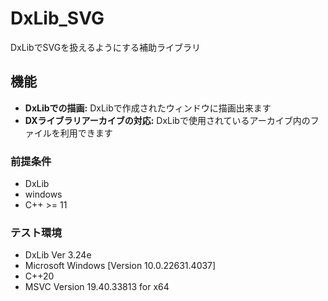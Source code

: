 # DxLib_SVG

DxLibでSVGを扱えるようにする補助ライブラリ

## 機能

- **DxLibでの描画:** DxLibで作成されたウィンドウに描画出来ます
- **DXライブラリアーカイブの対応:** DxLibで使用されているアーカイブ内のファイルを利用できます 


### 前提条件

- DxLib
- windows
- C++  >= 11 

### テスト環境

- DxLib Ver 3.24e
- Microsoft Windows [Version 10.0.22631.4037]
- C++20 
- MSVC Version 19.40.33813 for x64